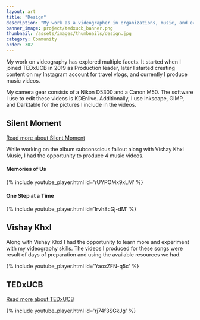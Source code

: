 ```yaml
---
layout: art
title: "Design"
description: "My work as a videographer in organizations, music, and events."
banner_image: project/tedxucb_banner.png
thumbnail: /assets/images/thumbnails/design.jpg
category: Community
order: 302
---
```


My work on videography has explored multiple facets. It started when I joined TEDxUCB in 2019 as Production leader, later I started creating content on my Instagram account for travel vlogs, and currently I produce music videos.

My camera gear consists of a Nikon D5300 and a Canon M50. The software I use to edit these videos is KDEnlive. Additionally, I use Inkscape, GIMP, and Darktable for the pictures I include in the videos.

## Silent Moment

[Read more about Silent Moment](/work/silent-moment)

While working on the album subconscious fallout along with Vishay Khxl Music, I had the opportunity to produce 4 music videos.

#### Memories of Us
{% include youtube_player.html id='rUYPOMx9xLM' %}

#### One Step at a Time
{% include youtube_player.html id='Irvh8cGj-dM' %}

## Vishay Khxl

Along with Vishay Khxl I had the opportunity to learn more and experiment with my videography skills. The videos I produced for these songs were result of days of preparation and using the available resources we had.

{% include youtube_player.html id='YaoxZFN-q5c' %}

## TEDxUCB

[Read more about TEDxUCB](/work/tedxucb)

{% include youtube_player.html id='rj74f3SGkJg' %}

